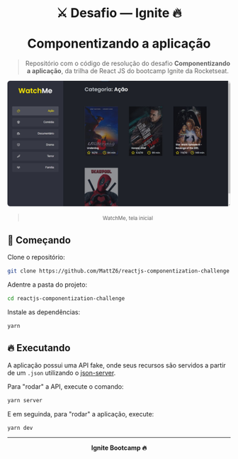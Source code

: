 <div align="center">
  <h1>
    ⚔ Desafio — Ignite 🔥
    <br/><br/>
    Componentizando a aplicação
  </h1>

  > Repositório com o código de resolução do desafio **Componentizando a aplicação**, da trilha de React JS do bootcamp Ignite da Rocketseat.
</div>

<div align="center">
  <img style="border-radius: 6px;" src=".github/images/watch-me.jpg" alt="Tela inicial da aplicação WatchMe, apresentando a categoria Ação e seus filmes" title="🎥 Tela inicial da aplicação WatchMe, apresentando a categoria Ação e seus filmes" />

  > <small>WatchMe, tela inicial</small>
</div>

## 🎉 Começando

Clone o repositório:

```bash
git clone https://github.com/MattZ6/reactjs-componentization-challenge
```

Adentre a pasta do projeto:

```bash
cd reactjs-componentization-challenge
```

Instale as dependências:

```bash
yarn
```

## 🔥 Executando

A aplicação possui uma API fake, onde seus recursos são servidos a partir de um `.json` utilizando o [json-server](https://www.npmjs.com/package/json-server).

Para "rodar" a API, execute o comando:

```bash
yarn server

```

E em seguinda, para "rodar" a aplicação, execute:

```bash
yarn dev
```

___

<div align="center">
  <strong>Ignite Bootcamp 🔥</strong>
</div>
